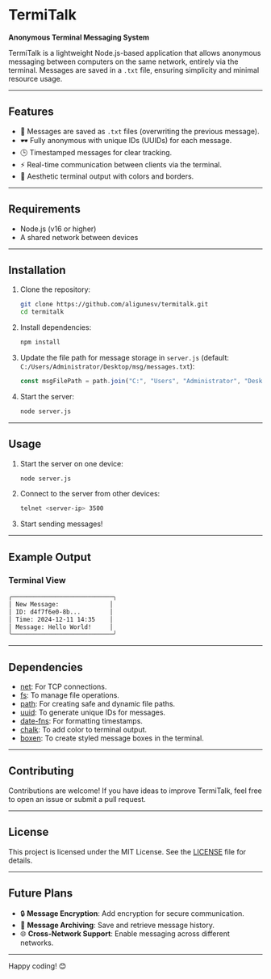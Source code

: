 # TermiTalk  
**Anonymous Terminal Messaging System**  

TermiTalk is a lightweight Node.js-based application that allows anonymous messaging between computers on the same network, entirely via the terminal. Messages are saved in a `.txt` file, ensuring simplicity and minimal resource usage.  

---

## Features  
- 📂 Messages are saved as `.txt` files (overwriting the previous message).  
- 🕶️ Fully anonymous with unique IDs (UUIDs) for each message.  
- 🕒 Timestamped messages for clear tracking.  
- ⚡ Real-time communication between clients via the terminal.  
- 🎨 Aesthetic terminal output with colors and borders.  

---

## Requirements  
- Node.js (v16 or higher)  
- A shared network between devices  

---

## Installation  

1. Clone the repository:  
   ```bash
   git clone https://github.com/aligunesv/termitalk.git
   cd termitalk
   ```

2. Install dependencies:  
   ```bash
   npm install
   ```

3. Update the file path for message storage in `server.js` (default: `C:/Users/Administrator/Desktop/msg/messages.txt`):  
   ```javascript
   const msgFilePath = path.join("C:", "Users", "Administrator", "Desktop", "msg", "messages.txt");
   ```

4. Start the server:  
   ```bash
   node server.js
   ```

---

## Usage  

1. Start the server on one device:  
   ```bash
   node server.js
   ```

2. Connect to the server from other devices:  
   ```bash
   telnet <server-ip> 3500
   ```

3. Start sending messages!  

---

## Example Output  

### Terminal View  
```bash
╭────────────────────────────╮
│ New Message:              │
│ ID: d4f7f6e0-8b...        │
│ Time: 2024-12-11 14:35    │
│ Message: Hello World!     │
╰────────────────────────────╯
```  

---

## Dependencies  

- [net](https://nodejs.org/api/net.html): For TCP connections.  
- [fs](https://nodejs.org/api/fs.html): To manage file operations.  
- [path](https://nodejs.org/api/path.html): For creating safe and dynamic file paths.  
- [uuid](https://www.npmjs.com/package/uuid): To generate unique IDs for messages.  
- [date-fns](https://date-fns.org/): For formatting timestamps.  
- [chalk](https://www.npmjs.com/package/chalk): To add color to terminal output.  
- [boxen](https://www.npmjs.com/package/boxen): To create styled message boxes in the terminal.  

---

## Contributing  

Contributions are welcome! If you have ideas to improve TermiTalk, feel free to open an issue or submit a pull request.  

---

## License  

This project is licensed under the MIT License. See the [LICENSE](LICENSE) file for details.  

---

## Future Plans  

- 🔒 **Message Encryption**: Add encryption for secure communication.  
- 📝 **Message Archiving**: Save and retrieve message history.  
- 🌐 **Cross-Network Support**: Enable messaging across different networks.  

---

Happy coding! 😊
